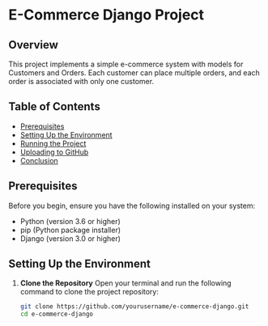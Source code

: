  # E-Commerce Django Project

## Overview
This project implements a simple e-commerce system with models for Customers and Orders. Each customer can place multiple orders, and each order is associated with only one customer.

## Table of Contents
- [Prerequisites](#prerequisites)
- [Setting Up the Environment](#setting-up-the-environment)
- [Running the Project](#running-the-project)
- [Uploading to GitHub](#uploading-to-github)
- [Conclusion](#conclusion)

## Prerequisites
Before you begin, ensure you have the following installed on your system:
- Python (version 3.6 or higher)
- pip (Python package installer)
- Django (version 3.0 or higher)

## Setting Up the Environment

1. **Clone the Repository**
   Open your terminal and run the following command to clone the project repository:

   ```bash
   git clone https://github.com/yourusername/e-commerce-django.git
   cd e-commerce-django
